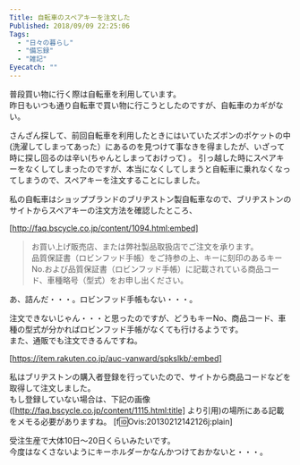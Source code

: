```yaml
---
Title: 自転車のスペアキーを注文した
Published: 2018/09/09 22:25:06
Tags:
  - "日々の暮らし"
  - "備忘録"
  - "雑記"
Eyecatch: ""
---
```

普段買い物に行く際は自転車を利用しています。  
昨日もいつも通り自転車で買い物に行こうとしたのですが、自転車のカギがない。  

さんざん探して、前回自転車を利用したときにはいていたズボンのポケットの中(洗濯してしまってあった）にあるのを見つけて事なきを得ましたが、いざって時に探し回るのは辛い(ちゃんとしまっておけって) 。 
引っ越した時にスペアキーをなくしてしまったのですが、本当になくしてしまうと自転車に乗れなくなってしまうので、スペアキーを注文することにしました。  



私の自転車はショップブランドのブリヂストン製自転車なので、ブリヂストンのサイトからスペアキーの注文方法を確認したところ、  

[http://faq.bscycle.co.jp/content/1094.html:embed]

> お買い上げ販売店、または弊社製品取扱店でご注文を承ります。  
> 品質保証書（ロビンフッド手帳）をご持参の上、キーに刻印のあるキーNo.および品質保証書（ロビンフッド手帳）に記載されている商品コード、車種略号（型式）をお申し出ください。  

あ、詰んだ・・・。ロビンフッド手帳もない・・・。  

注文できないじゃん・・・と思ったのですが、どうもキーNo、商品コード、車種の型式が分かればロビンフッド手帳がなくても行けるようです。  
また、通販でも注文できるんですね。  

[https://item.rakuten.co.jp/auc-vanward/spkslkb/:embed]

私はブリヂストンの購入者登録を行っていたので、サイトから商品コードなどを取得して注文しました。  
もし登録していない場合は、下記の画像([http://faq.bscycle.co.jp/content/1115.html:title]  より引用)の場所にある記載をメモる必要がありますね。 
[f:id:Ovis:20130212142126j:plain]

受注生産で大体10日～20日くらいみたいです。  
今度はなくさないようにキーホルダーかなんかつけておかないと・・・。  

